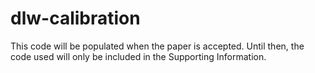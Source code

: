 # dlw-calibration

This code will be populated when the paper is accepted. Until then, the code used will only be included in the Supporting Information.
